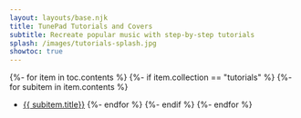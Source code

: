 ```yaml
---
layout: layouts/base.njk
title: TunePad Tutorials and Covers
subtitle: Recreate popular music with step-by-step tutorials
splash: /images/tutorials-splash.jpg
showtoc: true
---
```


{%- for item in toc.contents %}
    {%- if item.collection == "tutorials" %}
        {%- for subitem  in item.contents %}
* [{{ subitem.title}}]({{subitem.url}})
        {%- endfor %}
    {%- endif %}
{%- endfor %}

